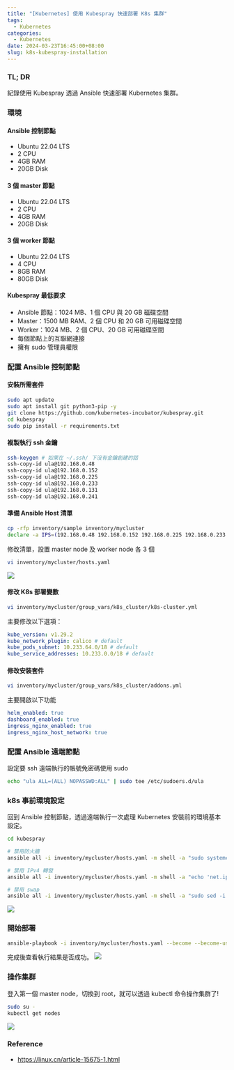```yaml
---
title: "[Kubernetes] 使用 Kubespray 快速部署 K8s 集群"
tags:
  - Kubernetes
categories:
  - Kubernetes
date: 2024-03-23T16:45:00+08:00
slug: k8s-kubespray-installation
---
```


### TL; DR

紀錄使用 Kubespray 透過 Ansible 快速部署 Kubernetes 集群。

<!--more-->

### 環境

#### Ansible 控制節點

- Ubuntu 22.04 LTS
- 2 CPU
- 4GB RAM
- 20GB Disk

#### 3 個 master 節點

- Ubuntu 22.04 LTS
- 2 CPU
- 4GB RAM
- 20GB Disk

#### 3 個 worker 節點

- Ubuntu 22.04 LTS
- 4 CPU
- 8GB RAM
- 80GB Disk

#### Kubespray 最低要求

- Ansible 節點：1024 MB、1 個 CPU 與 20 GB 磁碟空間
- Master：1500 MB RAM、2 個 CPU 和 20 GB 可用磁碟空間
- Worker：1024 MB、2 個 CPU、20 GB 可用磁碟空間
- 每個節點上的互聯網連接
- 擁有 sudo 管理員權限

### 配置 Ansible 控制節點

#### 安裝所需套件

```sh
sudo apt update
sudo apt install git python3-pip -y
git clone https://github.com/kubernetes-incubator/kubespray.git
cd kubespray
sudo pip install -r requirements.txt
```

#### 複製執行 ssh 金鑰

```sh
ssh-keygen # 如果在 ~/.ssh/ 下沒有金鑰創建的話
ssh-copy-id ula@192.168.0.48
ssh-copy-id ula@192.168.0.152
ssh-copy-id ula@192.168.0.225
ssh-copy-id ula@192.168.0.233
ssh-copy-id ula@192.168.0.131
ssh-copy-id ula@192.168.0.241
```

#### 準備 Ansible Host 清單

```sh
cp -rfp inventory/sample inventory/mycluster
declare -a IPS=(192.168.0.48 192.168.0.152 192.168.0.225 192.168.0.233 192.168.0.131 192.168.0.241)CONFIG_FILE=inventory/mycluster/hosts.yaml python3 contrib/inventory_builder/inventory.py ${IPS[@]}
```

修改清單，設置 master node 及 worker node 各 3 個

```sh
vi inventory/mycluster/hosts.yaml
```

![](host.png)

#### 修改 K8s 部署變數

```sh
vi inventory/mycluster/group_vars/k8s_cluster/k8s-cluster.yml
```

主要修改以下選項：

```yaml
kube_version: v1.29.2
kube_network_plugin: calico # default
kube_pods_subnet: 10.233.64.0/18 # default
kube_service_addresses: 10.233.0.0/18 # default
```

#### 修改安裝套件

```sh
vi inventory/mycluster/group_vars/k8s_cluster/addons.yml
```

主要開啟以下功能

```yaml
helm_enabled: true
dashboard_enabled: true
ingress_nginx_enabled: true
ingress_nginx_host_network: true
```

### 配置 Ansible 遠端節點

設定要 ssh 遠端執行的帳號免密碼使用 sudo

```sh
echo "ula ALL=(ALL) NOPASSWD:ALL" | sudo tee /etc/sudoers.d/ula
```

### k8s 事前環境設定

回到 Ansible 控制節點，透過遠端執行一次處理 Kubernetes 安裝前的環境基本設定。

```sh
cd kubespray

# 禁用防火牆
ansible all -i inventory/mycluster/hosts.yaml -m shell -a "sudo systemctl stop firewalld && sudo systemctl disable firewalld"

# 禁用 IPv4 轉發
ansible all -i inventory/mycluster/hosts.yaml -m shell -a "echo 'net.ipv4.ip_forward=1' | sudo tee -a /etc/sysctl.conf"

# 禁用 swap
ansible all -i inventory/mycluster/hosts.yaml -m shell -a "sudo sed -i '/ swap / s/^\(.*\)$/#\1/g' /etc/fstab && sudo swapoff -a"
```

![](remote-shell.png)

### 開始部署

```sh
ansible-playbook -i inventory/mycluster/hosts.yaml --become --become-user=root cluster.yml
```

完成後查看執行結果是否成功。
![](complete.png)

### 操作集群

登入第一個 master node，切換到 root，就可以透過 kubectl 命令操作集群了!

```sh
sudo su -
kubectl get nodes
```

![](master1.png)

### Reference

- https://linux.cn/article-15675-1.html
